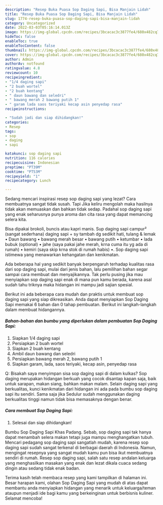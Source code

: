```yaml
---
description: "Resep Buka Puasa Sop Daging Sapi, Bisa Manjain Lidah"
title: "Resep Buka Puasa Sop Daging Sapi, Bisa Manjain Lidah"
slug: 1774-resep-buka-puasa-sop-daging-sapi-bisa-manjain-lidah
category: Uncategorized
date: 2022-03-03T05:16:14.013Z
image: https://img-global.cpcdn.com/recipes/3bcacac3c3877fe4/680x482cq70/sop-daging-sapi-foto-resep-utama.jpg
hideToc: false
enableToc: true
enableTocContent: false
thumbnail: https://img-global.cpcdn.com/recipes/3bcacac3c3877fe4/680x482cq70/sop-daging-sapi-foto-resep-utama.jpg
cover: https://img-global.cpcdn.com/recipes/3bcacac3c3877fe4/680x482cq70/sop-daging-sapi-foto-resep-utama.jpg
author: Admin
authorAv: notfound
ratingvalue: 4.8
reviewcount: 10
recipeingredient:
- "1/4 daging sapi"
- "2 buah wortel"
- "2 buah kentang"
- " daun bawang dan seledri"
- " bawang merah 2 bawang putih 1"
- " garam lada saos teriyaki kecap asin penyedap rasa"
recipeinstructions:

- "Sudah jadi dan siap dihidangkan!"
categories:
- Resep
tags:
- sop
- daging
- sapi

katakunci: sop daging sapi 
nutrition: 116 calories
recipecuisine: Indonesian
preptime: "PT39M"
cooktime: "PT53M"
recipeyield: "1"
recipecategory: Lunch

---
```



Sedang mencari inspirasi resep sop daging sapi yang lezat? Cara membuatnya sangat tidak susah. Tapi Jika keliru mengolah maka hasilnya tidak akan memuaskan dan bahkan tidak sedap. Padahal sop daging sapi yang enak seharusnya punya aroma dan cita rasa yang dapat memancing selera kita.


Bisa dipakai brokoli, buncis atau kapri manis. Sup daging sapi campur² (sangat sederhana) daging sapi + sy tambah dg sedikit hati, tulang &amp; lemak • Daun bawang • bawang merah besar • bawang putih • ketumbar • lada bubuk (optional) • jahe (saya pakai jahe merah, krna cuma itu yg ada di rumah) • kemiri (saya skip krna stok di rumah habis) •. Sop daging sapi istimewa yang menawarkan kehangatan dan kenikmatan.

Ada beberapa hal yang sedikit banyak berpengaruh terhadap kualitas rasa dari sop daging sapi, mulai dari jenis bahan, lalu pemilihan bahan segar sampai cara membuat dan menyajikannya. Tak perlu pusing jika mau menyiapkan sop daging sapi enak di mana pun kamu berada, karena asal sudah tahu triknya maka hidangan ini mampu jadi sajian spesial.


Berikut ini ada beberapa cara mudah dan praktis untuk membuat sop daging sapi yang siap dikreasikan. Anda dapat menyiapkan Sop Daging Sapi memakai 6 bahan dan 0 tahap pembuatan. Berikut ini langkah-langkah dalam membuat hidangannya.

<!--inarticleads1-->

##### Bahan-bahan dan bumbu yang diperlukan dalam pembuatan Sop Daging Sapi:

1. Siapkan 1/4 daging sapi
1. Persiapkan 2 buah wortel
1. Siapkan 2 buah kentang
1. Ambil  daun bawang dan seledri
1. Persiapkan  bawang merah 2, bawang putih 1
1. Siapkan  garam, lada, saos teriyaki, kecap asin, penyedap rasa


Q: Bisakah saya menyimpan sisa sop daging sapi di dalam kulkas? Sop daging merupakan hidangan berkuah yang cocok disantap kapan saja, baik untuk sarapan, makan siang, bahkan makan malam. Selain daging sapi yang berkualitas, kunci kenikmatan dari hidangan ini ada pada bumbu sop daging sapi itu sendiri. Sama saja jika Sedulur sudah menggunakan daging berkualitas tinggi namun tidak bisa memasaknya dengan benar. 

<!--inarticleads2-->

##### Cara membuat Sop Daging Sapi:


1. Selesai dan siap dihidangkan!

Bumbu Sop Daging Sapi Khas Padang. Sebab, sop daging sapi tak hanya dapat menambah selera makan tetapi juga mampu menghangatkan tubuh. Mencari pedagang sop daging sapi sangatlah mudah, karena resep sop daging sapi sudah sangat terkenal di berbagai daerah di Indonesia. Namun, mengingat resepnya yang sangat mudah kamu pun bisa ikut membuatnya sendiri di rumah. Resep sop daging sapi, salah satu resep andalan keluarga yang menghasilkan masakan yang enak dan lezat dikala cuaca sedang dingin atau sedang tidak enak badan. 

Terima kasih telah membaca resep yang kami tampilkan di halaman ini. Besar harapan kami, olahan Sop Daging Sapi yang mudah di atas dapat membantu anda menyiapkan hidangan yang menarik untuk keluarga/teman ataupun menjadi ide bagi kamu yang berkeinginan untuk berbisnis kuliner. Selamat mencoba!

